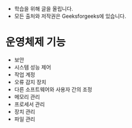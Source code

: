 - 학습을 위해 글을 올립니다.
- 모든 출처와 저작권은 Geeksforgeeks에 있습니다.

[^출처]: https://www.geeksforgeeks.org/



# 운영체제 기능

- 보안
- 시스템 성능 제어
- 작업 계정
- 오류 감지 장치
- 다른 소프트웨어와 사용자 간의 조정
- 메모리 관리
- 프로세서 관리
- 장치 관리
- 파일 관리